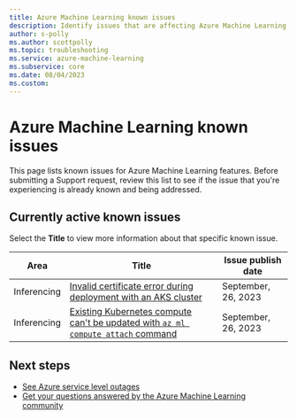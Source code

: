 ```yaml
---
title: Azure Machine Learning known issues
description: Identify issues that are affecting Azure Machine Learning features. 
author: s-polly
ms.author: scottpolly
ms.topic: troubleshooting    
ms.service: azure-machine-learning
ms.subservice: core
ms.date: 08/04/2023
ms.custom:  
---
```


# Azure Machine Learning known issues

This page lists known issues for Azure Machine Learning features. Before submitting a Support request, review this list to see if the issue that you're experiencing is already known and being addressed. 


## Currently active known issues

Select the **Title** to view more information about that specific known issue.


|Area  |Title  |Issue publish date  |
|---------|---------|---------|
|Inferencing| [Invalid certificate error during deployment with an AKS cluster](inferencing-invalid-certificate.md)| September, 26, 2023 |     
|Inferencing| [Existing Kubernetes compute can't be updated with `az ml compute attach` command](inferencing-updating-kubernetes-compute-appears-to-succeed.md)  | September, 26, 2023 | 
 

## Next steps


- [See Azure service level outages](https://azure.status.microsoft/status)
- [Get your questions answered by the Azure Machine Learning community](/answers/tags/75/azure-machine-learning)
